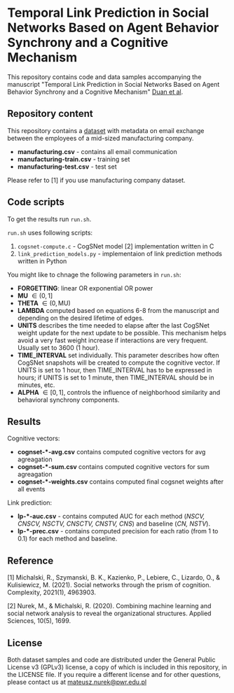 # Temporal Link Prediction in Social Networks Based on Agent Behavior Synchrony and a Cognitive Mechanism

This repository contains code and data samples accompanying the manuscript "Temporal Link Prediction in Social Networks Based on Agent Behavior Synchrony and a Cognitive Mechanism" [Duan et al](http://arxiv.org/abs/2406.06814).

## Repository content
This repository contains a [dataset](https://dataverse.harvard.edu/dataset.xhtml?persistentId=doi:10.7910/DVN/6Z3CGX) with metadata on email exchange between the employees of a mid-sized manufacturing company.

- **manufacturing.csv** - contains all email communication
- **manufacturing-train.csv** - training set
- **manufacturing-test.csv** - test set

Please refer to [1] if you use manufacturing company dataset.

## Code scripts
To get the results run `run.sh`.

`run.sh` uses following scripts:
1. `cogsnet-compute.c` - CogSNet model [2] implementation written in C
2. `link_prediction_models.py` - implementaion of link prediction methods written in Python

You might like to chnage the following parameters in `run.sh`:
- **FORGETTING**: linear OR exponential OR power
- **MU** $\in (0,1]$
- **THETA** $\in (0, \text{MU})$
- **LAMBDA** computed based on equations 6-8 from the manuscript and depending on the desired lifetime of edges.
- **UNITS** describes the time needed to elapse after the last CogSNet weight update for the next update to be possible. This mechanism helps avoid a very fast weight increase if interactions are very frequent. Usually set to 3600 (1 hour).
- **TIME_INTERVAL** set individually. This parameter describes how often CogSNet snapshots will be created to compute the cognitive vector. If UNITS is set to 1 hour, then TIME_INTERVAL has to be expressed in hours; if UNITS is set to 1 minute, then TIME_INTERVAL should be in minutes, etc.
- **ALPHA** $\in [0,1]$, controls the influence of neighborhood similarity and behavioral synchrony components.


## Results
Cognitive vectors:
- **cognset-*-avg.csv** contains computed cognitive vectors for avg agreagation
- **cognset-*-sum.csv** contains computed cognitive vectors for sum agreagation
- **cognset-*-weights.csv** contains computed final cogsnet weights after all events

Link prediction:
- **lp-*-auc.csv** - contains computed AUC for each method (_NSCV, CNSCV, NSCTV, CNSCTV, CNSTV, CNS_) and baseline (_CN, NSTV_).
- **lp-*-prec.csv** - contains computed precision for each ratio (from 1 to 0.1) for each method and baseline.

## Reference
[1] Michalski, R., Szymanski, B. K., Kazienko, P., Lebiere, C., Lizardo, O., & Kulisiewicz, M. (2021). Social networks through the prism of cognition. Complexity, 2021(1), 4963903.

[2] Nurek, M., & Michalski, R. (2020). Combining machine learning and social network analysis to reveal the organizational structures. Applied Sciences, 10(5), 1699.

## License
Both dataset samples and code are distributed under the General Public License v3 (GPLv3) license, a copy of which is included in this repository, in the LICENSE file. If you require a different license and for other questions, please contact us at mateusz.nurek@pwr.edu.pl

